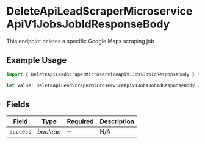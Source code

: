 # DeleteApiLeadScraperMicroserviceApiV1JobsJobIdResponseBody

This endpoint deletes a specific Google Maps scraping job

## Example Usage

```typescript
import { DeleteApiLeadScraperMicroserviceApiV1JobsJobIdResponseBody } from "oppulence-backend-sdk/models/operations";

let value: DeleteApiLeadScraperMicroserviceApiV1JobsJobIdResponseBody = {};
```

## Fields

| Field              | Type               | Required           | Description        |
| ------------------ | ------------------ | ------------------ | ------------------ |
| `success`          | *boolean*          | :heavy_minus_sign: | N/A                |